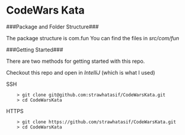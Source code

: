 # CodeWars Kata 

###Package and Folder Structure###

The package structure is com.fun
You can find the files in *src/com/fun*

###Getting Started###

There are two methods for getting started with this repo.

Checkout this repo and open in *IntelliJ* (which is what I used)

SSH
```
	> git clone git@github.com:strawhatasif/CodeWarsKata.git
	> cd CodeWarsKata
```
HTTPS
```
	> git clone https://github.com/strawhatasif/CodeWarsKata.git
	> cd CodeWarsKata
```
